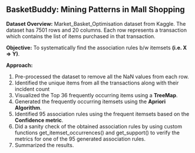 ## BasketBuddy: Mining Patterns in Mall Shopping

**Dataset Overview:**
Market_Basket_Optimisation dataset from Kaggle. The dataset has 7501 rows and 20 columns. Each row represents a transaction which contains the list of items purchased in that transaction. 

**Objective:**
To systematically find the association rules b/w itemsets **(i.e. X => Y)**. 

**Approach:**
1. Pre-processed the dataset to remove all the NaN values from each row.
2. Identified the unique items from all the transactions along with their incident count
3. Visualized the Top 36 frequently occurring items using a **TreeMap**.
4. Generated the frequently occurring itemsets using the **Apriori Algorithm**.
5. Identified 95 association rules using the frequent itemsets based on the **Confidence metric**.
6. Did a sanity check of the obtained association rules by using custom functions get_itemset_occurrences() and get_support() to verify the metrics for one of the 95 generated association rules.
7. Summarized the results.